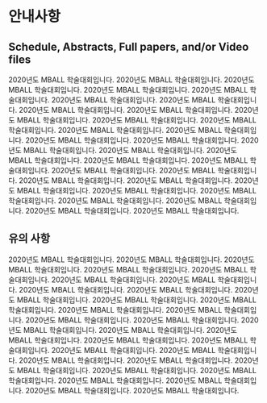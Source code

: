 # 안내사항

## Schedule, Abstracts, Full papers, and/or Video files

2020년도 MBALL 학술대회입니다. 2020년도 MBALL 학술대회입니다. 2020년도 MBALL 학술대회입니다. 2020년도 MBALL 학술대회입니다. 2020년도 MBALL 학술대회입니다. 2020년도 MBALL 학술대회입니다. 2020년도 MBALL 학술대회입니다. 2020년도 MBALL 학술대회입니다. 2020년도 MBALL 학술대회입니다. 2020년도 MBALL 학술대회입니다. 2020년도 MBALL 학술대회입니다. 2020년도 MBALL 학술대회입니다. 2020년도 MBALL 학술대회입니다. 2020년도 MBALL 학술대회입니다. 2020년도 MBALL 학술대회입니다. 2020년도 MBALL 학술대회입니다. 2020년도 MBALL 학술대회입니다. 2020년도 MBALL 학술대회입니다. 2020년도 MBALL 학술대회입니다. 2020년도 MBALL 학술대회입니다. 2020년도 MBALL 학술대회입니다. 2020년도 MBALL 학술대회입니다. 2020년도 MBALL 학술대회입니다. 2020년도 MBALL 학술대회입니다. 2020년도 MBALL 학술대회입니다. 2020년도 MBALL 학술대회입니다. 2020년도 MBALL 학술대회입니다. 2020년도 MBALL 학술대회입니다. 2020년도 MBALL 학술대회입니다. 2020년도 MBALL 학술대회입니다. 2020년도 MBALL 학술대회입니다. 2020년도 MBALL 학술대회입니다. 

## 유의 사항

2020년도 MBALL 학술대회입니다. 2020년도 MBALL 학술대회입니다. 2020년도 MBALL 학술대회입니다. 2020년도 MBALL 학술대회입니다. 2020년도 MBALL 학술대회입니다. 2020년도 MBALL 학술대회입니다. 2020년도 MBALL 학술대회입니다. 2020년도 MBALL 학술대회입니다. 2020년도 MBALL 학술대회입니다. 2020년도 MBALL 학술대회입니다. 2020년도 MBALL 학술대회입니다. 2020년도 MBALL 학술대회입니다. 2020년도 MBALL 학술대회입니다. 2020년도 MBALL 학술대회입니다. 2020년도 MBALL 학술대회입니다. 2020년도 MBALL 학술대회입니다. 2020년도 MBALL 학술대회입니다. 2020년도 MBALL 학술대회입니다. 2020년도 MBALL 학술대회입니다. 2020년도 MBALL 학술대회입니다. 2020년도 MBALL 학술대회입니다. 2020년도 MBALL 학술대회입니다. 2020년도 MBALL 학술대회입니다. 2020년도 MBALL 학술대회입니다. 2020년도 MBALL 학술대회입니다. 2020년도 MBALL 학술대회입니다. 2020년도 MBALL 학술대회입니다. 2020년도 MBALL 학술대회입니다. 2020년도 MBALL 학술대회입니다. 2020년도 MBALL 학술대회입니다. 2020년도 MBALL 학술대회입니다. 2020년도 MBALL 학술대회입니다. 